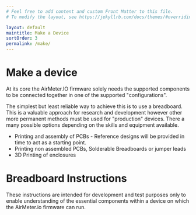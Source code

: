 ```yaml
---
# Feel free to add content and custom Front Matter to this file.
# To modify the layout, see https://jekyllrb.com/docs/themes/#overriding-theme-defaults

layout: default
maintitle: Make a Device
sortOrder: 3
permalink: /make/
---
```



# Make a device

At its core the AirMeter.IO firmware solely needs the supported components to be connected together in one of the supported "configurations". 

The simplest but least reliable way to achieve this is to use a breadboard. This is a valuable approach for research and development however other more permanent  methods must be used for "production" devices. There a many possible options depending on the skills and equipment available. 

- Printing and assembly of PCBs - Reference designs will be provided in time to act as a starting point.
- Printing non assembled PCBs, Solderable Breadboards or jumper leads
- 3D Printing of enclosures


# Breadboard Instructions

These instructions are intended for development and test purposes only to enable understanding of the essential components within a device on which the AirMeter.io firmware can run.








